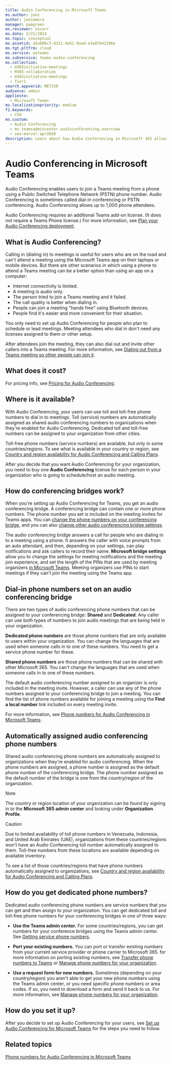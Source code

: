 ```yaml
---
title: Audio Conferencing in Microsoft Teams
ms.author: jenz
author: jenzamora
manager: pamgreen
ms.reviewer: oscarr
ms.date: 2/21/2024
ms.topic: conceptual
ms.assetid: a5a696c3-d321-4e61-9aad-e3a87041196e
ms.tgt.pltfrm: cloud
ms.service: msteams
ms.subservice: teams-audio-conferencing
ms.collection: 
  - m365initiative-meetings
  - M365-collaboration
  - m365initiative-meetings
  - Tier1
search.appverid: MET150
audience: admin
appliesto: 
  - Microsoft Teams
ms.localizationpriority: medium
f1.keywords: 
  - CSH
ms.custom: 
  - Audio Conferencing
  - ms.teamsadmincenter.audioconferencing.overview
  - seo-marvel-apr2020
description: Learn about how Audio Conferencing in Microsoft 365 allows users to call in to meetings from their phones.
---
```


# Audio Conferencing in Microsoft Teams

Audio Conferencing enables users to join a Teams meeting from a phone using a Public Switched Telephone Network (PSTN) phone number. Audio Conferencing is sometimes called dial-in conferencing or PSTN conferencing. Audio Conferencing allows up to 1,000 phone attendees.

Audio Conferencing requires an additional Teams add-on license. (It does not require a Teams Phone license.) For more information, see [Plan your Audio Conferencing deployment](deploy-audio-conferencing-teams-landing-page).

## What is Audio Conferencing?

Calling in (dialing in) to meetings is useful for users who are on the road and can't attend a meeting using the Microsoft Teams app on their laptops or mobile devices. But there are other scenarios in which using a phone to attend a Teams meeting can be a better option than using an app on a computer:
  
- Internet connectivity is limited.
- A meeting is audio only.
- The person tried to join a Teams meeting and it failed.
- The call quality is better when dialing in.
- People can join a meeting "hands free" using Bluetooth devices.
- People find it's easier and more convenient for their situation.

You only need to set up Audio Conferencing for people who plan to schedule or lead meetings. Meeting attendees who dial in don't need any licenses assigned to them or other setup.

After attendees join the meeting, they can also dial out and invite other callers into a Teams meeting.
For more information, see [Dialing out from a Teams meeting so other people can join it](dialing-out-from-a-teams-meeting-so-other-people-can-join-it.md).

## What does it cost?

For pricing info, see [Pricing for Audio Conferencing](https://go.microsoft.com/fwlink/?linkid=799762&clcid=0x409).

## Where is it available?

With Audio Conferencing, your users can use toll and toll-free phone numbers to dial in to meetings. Toll (service) numbers are automatically assigned as shared audio conferencing numbers to organizations when they're enabled for Audio Conferencing. Dedicated toll and toll-free numbers can be assigned to your organization from other cities.

Toll-free phone numbers (service numbers) are available, but only in some countries/regions. To see what is available in your country or region, see [Country and region availability for Audio Conferencing and Calling Plans](country-and-region-availability-for-audio-conferencing-and-calling-plans/country-and-region-availability-for-audio-conferencing-and-calling-plans.md).

After you decide that you want Audio Conferencing for your organization, you need to buy one **Audio Conferencing** license for each person in your organization who is going to schedule/host an audio meeting.

## How do conferencing bridges work?

When you're setting up Audio Conferencing for Teams, you get an audio conferencing bridge. A conferencing bridge can contain one or more phone numbers. The phone number you set is included on the meeting invites for Teams apps. You can [change the phone numbers on your conferencing bridge](change-the-phone-numbers-on-your-audio-conferencing-bridge.md), and you can also [change other audio conferencing bridge settings](change-the-settings-for-an-audio-conferencing-bridge.md).

The audio conferencing bridge answers a call for people who are dialing in to a meeting using a phone. It answers the caller with voice prompts from an auto attendant, and then, depending on your settings, can play notifications and ask callers to record their name. **Microsoft bridge settings** allow you to change the settings for meeting notifications and the meeting join experience, and set the length of the PINs that are used by meeting organizers [in Microsoft Teams](set-the-pin-length-for-audio-conferencing-meetings-in-teams.md). Meeting organizers use PINs to start meetings if they can't join the meeting using the Teams app.

## Dial-in phone numbers set on an audio conferencing bridge

There are two types of audio conferencing phone numbers that can be assigned to your conferencing bridge: **Shared** and **Dedicated**. Any caller can use both types of numbers to join audio meetings that are being held in your organization.
  
 **Dedicated phone numbers** are those phone numbers that are only available to users within your organization. You can change the languages that are used when someone calls in to one of these numbers. You need to get a service phone number for these.
  
 **Shared phone numbers** are those phone numbers that can be shared with other Microsoft 365. You can't change the languages that are used when someone calls in to one of these numbers.
  
The default audio conferencing number assigned to an organizer is only included in the meeting invite. However, a caller can use any of the phone numbers assigned to your conferencing bridge to join a meeting. You can find the list of phone numbers available for joining a meeting using the **Find a local number** link included on every meeting invite.

For more information, see [Phone numbers for Audio Conferencing in Microsoft Teams](phone-numbers-for-audio-conferencing-in-teams.md) .

## Automatically assigned audio conferencing phone numbers

Shared audio conferencing phone numbers are automatically assigned to organizations when they're enabled for audio conferencing. When the phone numbers are assigned, a phone number is assigned as the default phone number of the conferencing bridge. The phone number assigned as the default number of the bridge is one from the country/region of the organization.

> [!NOTE]
> The country or region location of your organization can be found by signing in to the **Microsoft 365 admin center** and looking under **Organization Profile**.

> [!CAUTION]
> Due to limited availability of toll phone numbers in Venezuela, Indonesia, and United Arab Emirates (UAE), organizations from these countries/regions won't have an Audio Conferencing toll number automatically assigned to them. Toll-free numbers from these locations are available depending on available inventory.

To see a list of those countries/regions that have phone numbers automatically assigned to organizations, see [Country and region availability for Audio Conferencing and Calling Plans](country-and-region-availability-for-audio-conferencing-and-calling-plans/country-and-region-availability-for-audio-conferencing-and-calling-plans.md).

## How do you get dedicated phone numbers?

Dedicated audio conferencing phone numbers are service numbers that you can get and then assign to your organization. You can get dedicated toll and toll-free phone numbers for your conferencing bridges in one of three ways:

- **Use the Teams admin center.** For some countries/regions, you can get numbers for your conference bridges using the Teams admin center. See [Getting service phone numbers](./getting-service-phone-numbers.md).

- **Port your existing numbers.** You can port or transfer existing numbers from your current service provider or phone carrier to Microsoft 365. for more information on porting existing numbers, see [Transfer phone numbers to Teams](phone-number-calling-plans/transfer-phone-numbers-to-teams.md) or [Manage phone numbers for your organization](manage-phone-numbers-for-your-organization/manage-phone-numbers-for-your-organization.md).
  
- **Use a request form for new numbers.** Sometimes (depending on your country/region) you aren't able to get your new phone numbers using the Teams admin center, or you need specific phone numbers or area codes. If so, you need to download a form and send it back to us. For more information, see [Manage phone numbers for your organization](manage-phone-numbers-for-your-organization/manage-phone-numbers-for-your-organization.md).

## How do you set it up?

After you decide to set up Audio Conferencing for your users, see [Set up Audio Conferencing for Microsoft Teams](set-up-audio-conferencing-in-teams.md) for the steps you need to follow.

## Related topics

[Phone numbers for Audio Conferencing in Microsoft Teams](phone-numbers-for-audio-conferencing-in-teams.md)
